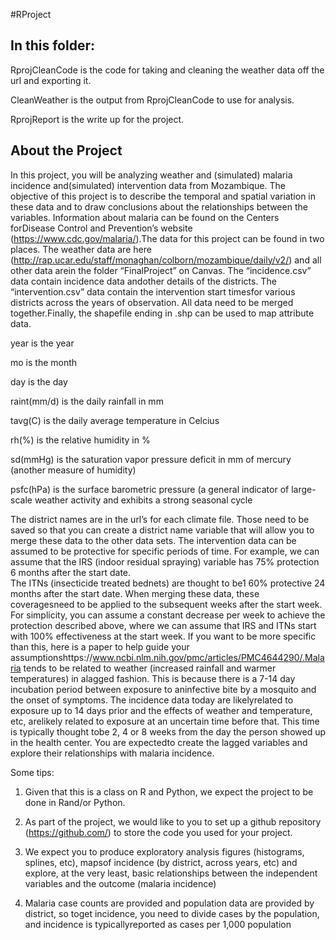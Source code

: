 #RProject


## In this folder:

RprojCleanCode is the code for taking and cleaning the weather data off the url and exporting it.

CleanWeather is the output from RprojCleanCode to use for analysis.

RprojReport is the write up for the project. 



## About the Project

In  this  project,  you  will  be  analyzing  weather  and  (simulated)  malaria  incidence  and(simulated) intervention data from Mozambique.  The objective of this project is to describe the  temporal  and  spatial  variation  in  these  data  and  to  draw  conclusions about the  relationships between the variables.  Information about malaria can be found on the Centers forDisease Control and Prevention’s website (https://www.cdc.gov/malaria/).The data for this project can be found in two places.  The weather data are here (http://rap.ucar.edu/staff/monaghan/colborn/mozambique/daily/v2/) and all other data arein the folder “FinalProject” on Canvas.  The “incidence.csv” data contain incidence data andother details of the districts. The “intervention.csv” data contain the intervention start timesfor various districts across the years of observation.  All data need to be merged together.Finally, the shapefile ending in .shp can be used to map attribute data.


year is the year 

mo is the month

day is the day 

raint(mm/d) is the daily rainfall in mm

tavg(C) is the daily average temperature in Celcius

rh(%) is the relative humidity in %

sd(mmHg) is  the  saturation  vapor  pressure  deficit  in  mm  of  mercury  (another  measure  of humidity)

psfc(hPa) is the surface barometric pressure (a general indicator of large-scale weather activity and exhibits a strong seasonal cycle

The district names are in the url’s for each climate file.  Those need to be saved so that you can create a district name variable that will allow you to merge these data to the other data sets. The intervention data can be assumed to be protective for specific periods of time.  For example, we can assume that the IRS (indoor residual spraying) variable has 75% protection 6 months  after  the  start  date.   
The  ITNs  (insecticide  treated  bednets)  are  thought  to  be1
60% protective 24 months after the start date.  When merging these data, these coveragesneed to be applied to the subsequent weeks after the start week.  For simplicity,  you can assume a constant decrease per week to achieve the protection described above, where we can  assume  that  IRS  and  ITNs  start  with  100%  effectiveness  at  the  start  week.   If  you want to be more specific than this, here is a paper to help guide your assumptionshttps://www.ncbi.nlm.nih.gov/pmc/articles/PMC4644290/.Malaria tends to be related to weather (increased rainfall and warmer temperatures) in alagged fashion.  This is because there is a 7-14 day incubation period between exposure to aninfective bite by a mosquito and the onset of symptoms.  The incidence data today are likelyrelated to exposure up to 14 days prior and the effects of weather and temperature, etc, arelikely related to exposure at an uncertain time before that.  This time is typically thought tobe 2, 4 or 8 weeks from the day the person showed up in the health center.  You are expectedto create the lagged variables and explore their relationships with malaria incidence.

Some tips:

1.  Given that this is a class on R and Python,  we expect the project to be done in Rand/or Python.

2.  As  part  of  the  project,  we  would  like  to  you  to  set  up  a  github  repository  (https://github.com/) to store the code you used for your project.

3.  We expect you to produce exploratory analysis figures (histograms, splines, etc), mapsof incidence (by district, across years, etc) and explore, at the very least, basic relationships between the independent variables and the outcome (malaria incidence)

4.  Malaria case counts are provided and population data are provided by district, so toget incidence, you need to divide cases by the population, and incidence is typicallyreported as cases per 1,000 population
